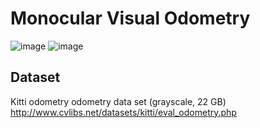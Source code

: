 # Monocular Visual Odometry

![image](https://github.com/ruoyu7/ryl/blob/master/images/5661576982473_.pic.jpg)
![image](https://github.com/ruoyu7/ryl/blob/master/images/system.png)

## Dataset
Kitti odometry
odometry data set (grayscale, 22 GB)
http://www.cvlibs.net/datasets/kitti/eval_odometry.php

